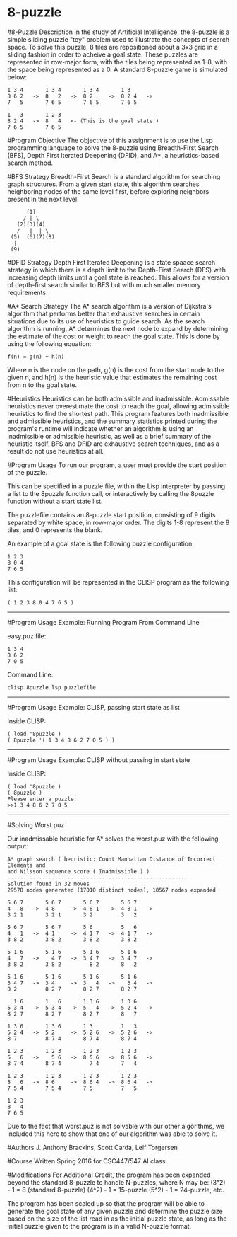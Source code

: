 # 8-puzzle

#8-Puzzle Description
In the study of Artificial Intelligence, the 8-puzzle is a 
simple sliding puzzle "toy" problem used to illustrate the 
concepts of search space. To solve this puzzle, 8 tiles are 
repositioned about a 3x3 grid in a sliding fashion in order 
to acheive a goal state. These puzzles are represented in 
row-major form, with the tiles being represented as 1-8, with 
the space being represented as a 0. A standard 8-puzzle game is 
simulated below:

    1 3 4       1 3 4       1 3 4       1 3         
    8 6 2   ->  8   2   ->  8 2     ->  8 2 4   ->  
    7   5       7 6 5       7 6 5       7 6 5       

    1   3       1 2 3       
    8 2 4   ->  8   4   <- (This is the goal state!)    
    7 6 5       7 6 5       

#Program Objective
The objective of this assignment is to use the Lisp programming 
language to solve the 8-puzzle using Breadth-First Search (BFS), 
Depth First Iterated Deepening (DFID), and A*, a heuristics-based 
search method.

#BFS Strategy
Breadth-First Search is a standard algorithm for searching graph 
structures. From a given start state, this algorithm searches 
neighboring nodes of the same level first, before exploring 
neighbors present in the next level.

          (1)
         / | \
       (2)(3)(4)
       /   |  | \
     (5)  (6)(7)(8)
      |
     (9)
     
     
#DFID Strategy
Depth First Iterated Deepening is a state spaace search strategy 
in which there is a depth limit to the Depth-First Search (DFS) 
with increasing depth limits until a goal state is reached. This 
allows for a version of depth-first search similar to BFS but with 
much smaller memory requirements. 

#A* Search Strategy
The A* search algorithm is a version of Dijkstra's algorithm that 
performs better than exhaustive searches in certain situations due to 
its use of heuristics to guide search.
As the search algorithm is running, A* determines the next node to 
expand by determining the estimate of the cost or weight to reach 
the goal state. This is done by using the following equation:

    f(n) = g(n) + h(n)

Where n is the node on the path, g(n) is the cost from the start 
node to the given n, and h(n) is the heuristic value that estimates 
the remaining cost from n to the goal state.

#Heuristics
Heuristics can be both admissible and inadmissible. Admissable 
heuristics never overestimate the cost to reach the goal, allowing 
admissible heuristics to find the shortest path. This program features 
both inadmissible and admissible heuristics, and the summary statistics 
printed during the program's runtime will indicate whether an algorithm 
is using an inadmissible or admissible heuristic, as well as a brief 
summary of the heuristic itself. BFS and DFID are exhaustive search 
techniques, and as a result do not use heuristics at all.

#Program Usage
To run our program, a user must provide the start position of the puzzle.


This can be specified in a puzzle file, within the Lisp interpreter by 
passing a list to the 8puzzle function call, or interactively by calling 
the 8puzzle function without a start state list.

The puzzlefile contains an 8-puzzle start position, consisting of 9 digits 
separated by white space, in row-major order. The digits 1-8 represent 
the 8 tiles, and 0 represents the blank.

An example of a goal state is the following puzzle configuration:

    1 2 3       
    8 0 4 
    7 6 5

This configuration will be represented in the CLISP program as the 
following list:

    ( 1 2 3 8 0 4 7 6 5 )
    
------------------------------------------------------------

#Program Usage Example: Running Program From Command Line

easy.puz file:

    1 3 4 
    8 6 2 
    7 0 5

Command Line: 

    clisp 8puzzle.lsp puzzlefile

------------------------------------------------------------

#Program Usage Example: CLISP, passing start state as list

Inside CLISP:

    ( load '8puzzle )
    ( 8puzzle '( 1 3 4 8 6 2 7 0 5 ) )

------------------------------------------------------------

#Program Usage Example: CLISP without passing in start state

Inside CLISP:

    ( load '8puzzle )
    ( 8puzzle )
    Please enter a puzzle:
    >>1 3 4 8 6 2 7 0 5

------------------------------------------------------------


#Solving Worst.puz

Our inadmissable heuristic for A* solves the worst.puz with the following output:

    A* graph search ( heuristic: Count Manhattan Distance of Incorrect Elements and 
    add Nilsson sequence score ( Inadmissible ) )
    ---------------------------------------------------------
    Solution found in 32 moves
    29578 nodes generated (17010 distinct nodes), 10567 nodes expanded

    5 6 7       5 6 7       5 6 7       5 6 7       
    4   8   ->  4 8     ->  4 8 1   ->  4 8 1   ->  
    3 2 1       3 2 1       3 2         3   2       

    5 6 7       5 6 7       5 6         5   6       
    4   1   ->  4 1     ->  4 1 7   ->  4 1 7   ->  
    3 8 2       3 8 2       3 8 2       3 8 2       

    5 1 6       5 1 6       5 1 6       5 1 6       
    4   7   ->    4 7   ->  3 4 7   ->  3 4 7   ->  
    3 8 2       3 8 2         8 2       8   2       

    5 1 6       5 1 6       5 1 6       5 1 6       
    3 4 7   ->  3 4     ->  3   4   ->    3 4   ->  
    8 2         8 2 7       8 2 7       8 2 7       

      1 6       1   6       1 3 6       1 3 6       
    5 3 4   ->  5 3 4   ->  5   4   ->  5 2 4   ->  
    8 2 7       8 2 7       8 2 7       8   7       

    1 3 6       1 3 6       1 3         1   3       
    5 2 4   ->  5 2     ->  5 2 6   ->  5 2 6   ->  
    8 7         8 7 4       8 7 4       8 7 4       

    1 2 3       1 2 3       1 2 3       1 2 3       
    5   6   ->    5 6   ->  8 5 6   ->  8 5 6   ->  
    8 7 4       8 7 4         7 4       7   4       

    1 2 3       1 2 3       1 2 3       1 2 3       
    8   6   ->  8 6     ->  8 6 4   ->  8 6 4   ->  
    7 5 4       7 5 4       7 5         7   5       

    1 2 3       
    8   4       
    7 6 5
    
Due to the fact that worst.puz is not solvable with our other algorithms,
we included this here to show that one of our algorithm was able to solve it.

#Authors
J. Anthony Brackins, Scott Carda, Leif Torgersen

#Course
Written Spring 2016 for CSC447/547 AI class.

#Modifications
For Additional Credit, the program has been expanded beyond the 
standard 8-puzzle to handle N-puzzles, where N may be:
(3^2) - 1 = 8 (standard 8-puzzle)
(4^2) - 1 = 15-puzzle
(5^2) - 1 = 24-puzzle, etc.

The program has been scaled up so that the program will be able to 
generate the goal state of any given puzzle and determine the puzzle 
size based on the size of the list read in as the initial puzzle state,
as long as the initial puzzle given to the program is in a valid 
N-puzzle format.

